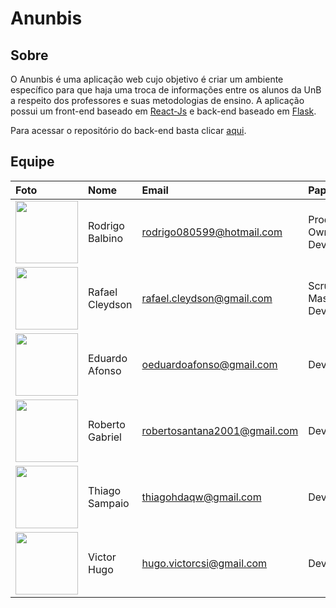 # Anunbis

## Sobre

O Anunbis é uma aplicação web cujo objetivo é criar um ambiente específico para que haja uma troca de informações entre os alunos da UnB a respeito dos professores e suas metodologias de ensino.
A aplicação possui um front-end baseado em [React-Js](https://reactjs.org/) e back-end baseado em [Flask](https://flask.palletsprojects.com/en/1.1.x/).

Para acessar o repositório do back-end basta clicar [aqui](https://github.com/fga-eps-mds/2020.2-Anunbis/).
## Equipe

|**Foto**|**Nome**|**Email**|**Papel**|
|:-|:-|:-|:-|
|<img src="https://avatars.githubusercontent.com/u/54644626?s=400&u=8d36fb668cd69ccd23d5827ae9e1b86a937eefa1&v=4" width="100" height="100" /> | Rodrigo Balbino|rodrigo080599@hotmail.com| Product Owner, Dev|
|<img src="https://avatars.githubusercontent.com/u/74625814?s=460&u=c3b77eaa289d931e139e184d494e0151956372a8&v=4" width="100" height="100" /> | Rafael Cleydson| rafael.cleydson@gmail.com| Scrum Master, Dev|
|<img src="https://avatars.githubusercontent.com/u/54921791?s=400&u=12d7cd0e0fdb7e4540dd786c4cc936167d8b7666&v=4" width="100" height="100" /> | Eduardo Afonso| oeduardoafonso@gmail.com| Dev |
|<img src="https://avatars.githubusercontent.com/u/54643519?s=400&u=e818422fc51e3e58e20e2bfc28bcdcd96a3acf62&v=4" width="100" height="100" /> | Roberto Gabriel| robertosantana2001@gmail.com| Dev |
|<img src="https://avatars.githubusercontent.com/u/54081877?s=400&u=c1add0666adbf836efe972df83a854185477c2cc&v=4" width="100" height="100" /> | Thiago Sampaio| thiagohdaqw@gmail.com| Dev |
|<img src="https://avatars.githubusercontent.com/u/54643372?s=400&u=662c17b015a365ca35b5b4ea519c0fd64fd00184&v=4" width="100" height="100" /> | Victor Hugo| hugo.victorcsi@gmail.com| Dev |
